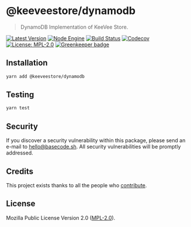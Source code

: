 # @keeveestore/dynamodb

> DynamoDB Implementation of KeeVee Store.

[![Latest Version](https://badgen.now.sh/npm/v/@keeveestore/dynamodb)](https://www.npmjs.com/package/@keeveestore/dynamodb)
[![Node Engine](https://badgen.now.sh/npm/node/@keeveestore/dynamodb)](https://www.npmjs.com/package/@keeveestore/dynamodb)
[![Build Status](https://badgen.now.sh/circleci/github/keeveestore/dynamodb)](https://circleci.com/gh/keeveestore/dynamodb)
[![Codecov](https://badgen.now.sh/codecov/c/github/keeveestore/dynamodb)](https://codecov.io/gh/keeveestore/dynamodb)
[![License: MPL-2.0](https://badgen.now.sh/badge/license/MPL-2.0/green)](https://mozilla.org/MPL/2.0/) [![Greenkeeper badge](https://badges.greenkeeper.io/keeveestore/dynamodb.svg)](https://greenkeeper.io/)

## Installation

```bash
yarn add @keeveestore/dynamodb
```

## Testing

```bash
yarn test
```

## Security

If you discover a security vulnerability within this package, please send an e-mail to hello@basecode.sh. All security vulnerabilities will be promptly addressed.

## Credits

This project exists thanks to all the people who [contribute](../../contributors).

## License

Mozilla Public License Version 2.0 ([MPL-2.0](./LICENSE)).
